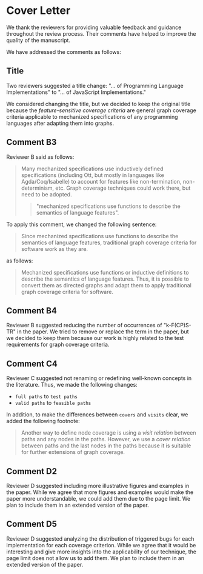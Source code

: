# Cover Letter

We thank the reviewers for providing valuable feedback and guidance
throughout the review process. Their comments have helped to improve the quality
of the manuscript.

We have addressed the comments as follows:

## Title

Two reviewers suggested a title change: "... of Programming Language
Implementations" to "... of JavaScript Implementations."

We considered changing the title, but we decided to keep the original title 
because the _feature-sensitive coverage criteria_ are general graph coverage criteria
applicable to mechanized specifications of any programming languages after adapting them into graphs.

## Comment B3

Reviewer B said as follows:

> Many mechanized specifications use inductively defined specifications
> (including Ott, but mostly in languages like Agda/Coq/Isabelle) to account for
> features like non-termination, non-determinism, etc. Graph coverage techniques
> could work there, but need to be adopted.
>
> > "mechanized specifications use functions to describe the semantics of
> > language features".

To apply this comment, we changed the following sentence:

> Since mechanized specifications use functions to describe the semantics of
> language features, traditional graph coverage criteria for software work as
> they are.

as follows:

> Mechanized specifications use functions or inductive definitions to describe
> the semantics of language features. Thus, it is possible to convert them as
> directed graphs and adapt them to apply traditional graph coverage criteria
> for software.


## Comment B4

Reviewer B suggested reducing the number of occurrences of "k-F(CP)S-TR" in the
paper. We tried to remove or replace the term in the paper, but we decided to keep them
because our work is highly related to the test requirements for graph coverage criteria.


## Comment C4

Reviewer C suggested not renaming or redefining well-known concepts in the literature.
Thus, we made the following changes:

- `full paths` to `test paths`
- `valid paths` to `feasible paths`

In addition, to make the differences between `covers` and `visits` clear, we added the following footnote:

> Another way to define node coverage is using a _visit relation_ between paths
> and any nodes in the paths. However, we use a _cover relation_ between paths
> and the last nodes in the paths because it is suitable for further extensions
> of graph coverage.

## Comment D2

Reviewer D suggested including more illustrative figures and examples in the
paper. While we agree that more figures and examples would make the paper more understandable,
we could add them due to the page limit. We plan to include them in an extended version of the paper.

## Comment D5

Reviewer D suggested analyzing the distribution of triggered bugs for each
implementation for each coverage criterion. While we agree that it would be
interesting and give more insights into the applicability of our technique,
the page limit does not allow us to add them. We plan to include them in an extended version of the paper.
